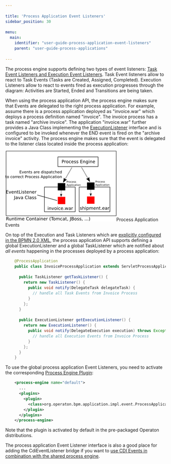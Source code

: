 ```yaml
---

title: 'Process Application Event Listeners'
sidebar_position: 30

menu:
  main:
    identifier: "user-guide-process-application-event-listeners"
    parent: "user-guide-process-applications"

---
```



The process engine supports defining two types of event listeners: [Task Event Listeners and Execution Event Listeners](../user-guide/process-engine/delegation-code.md#execution-listener).
Task Event listeners allow to react to Task Events (Tasks are Created, Assigned, Completed). Execution Listeners allow to react to events fired as execution progresses through the diagram: Activities are Started, Ended and Transitions are being taken.

When using the process application API, the process engine makes sure that Events are delegated to the right process application. For example, assume there is a process application deployed as "invoice.war" which deploys a process definition named "invoice". The invoice process has a task named "archive invoice". The application "invoice.war" further provides a Java Class implementing the [ExecutionListener](../user-guide/process-engine/delegation-code.md#execution-listener) interface and is configured to be invoked whenever the END event is fired on the "archive invoice" activity. The process engine makes sure that the event is delegated to the listener class located inside the process application:

![Example img](./img/process-application-events.png)Process Application Events

On top of the Execution and Task Listeners which are [explicitly configured in the BPMN 2.0 XML](../user-guide/process-engine/delegation-code.md#execution-listener), the process application API supports defining a global ExecutionListener and a global TaskListener which are notified about *all events* happening in the processes deployed by a process application:
```java
    @ProcessApplication
    public class InvoiceProcessApplication extends ServletProcessApplication {

      public TaskListener getTaskListener() {
        return new TaskListener() {
          public void notify(DelegateTask delegateTask) {
            // handle all Task Events from Invoice Process
          }
        };
      }

      public ExecutionListener getExecutionListener() {
        return new ExecutionListener() {
          public void notify(DelegateExecution execution) throws Exception {
            // handle all Execution Events from Invoice Process
          }
        };
      }
    }
```

To use the global process application Event Listeners, you need to activate the corresponding [Process Engine Plugin](../user-guide/process-engine/process-engine-plugins.md):
```xml
    <process-engine name="default">
      ...
      <plugins>
        <plugin>
          <class>org.operaton.bpm.application.impl.event.ProcessApplicationEventListenerPlugin</class>
        </plugin>
      </plugins>
    </process-engine>
```

Note that the plugin is activated by default in the pre-packaged Operaton distributions.

The process application Event Listener interface is also a good place for adding the CdiEventListener bridge if you want to [use CDI Events in combination with the shared process engine](../user-guide/cdi-java-ee-integration/the-cdi-event-bridge.md).
